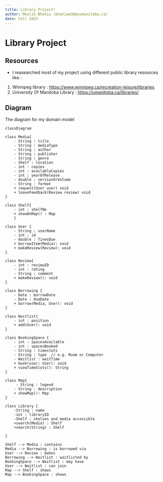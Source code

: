 ```yaml
---
title: Library Project!
author: Moulik Bhatia (bhatiam3@myumanitoba.ca)
date: Fall 2025
---
```


# Library Project

## Resources

- I reasearched most of my project using different public library resources like :

1. Winnipeg library : <https://www.winnipeg.ca/recreation-leisure/libraries>
2. University Of Manitoba Library : <https://umanitoba.ca/libraries/>

## Diagram

The diagram for my domain model

```mermaid
classDiagram

class Media{
    - String : title
    - String : mediaType
    - String : author
    - String : publisher
    - String : genre
    - Shelf : location
    - int : copies
    - int : availableCopies
    - int : yearOfRelease
    - double : versionOrVolume
    - String : format
    + request(User user) void
    + leaveFeedback(Review review) void
}

class Shelf{
    - int : shelfNo
    + showOnMap() : Map
    }

class User {
    - String : userName
    - int : id
    - double : finesDue
    + borrowItem(Media): void
    + makeReview(Review): void
}

class Review{
    - int : reviewID
    - int : rating
    - String : comment
    + makeReview(): void
}

class Borrowing {
    - Date : borrowDate
    - Date : dueDate
    + borrow(Media, User): void
}

class Waitlist{
    - int : position
    + add(User): void
}

class BookingSpace {
    - int : spacesAvailable
    - int : spacesBooked
    - String : timeslots
    - String : type  // e.g. Room or Computer
    - Waitlist : waitTime
    + book(user: User): void
    + viewTimeSlots(): String
}

class Map{
     - String : legend
    - String : description
    + showMap(): Map
}

class Library {
    -String : name
    -int : libraryID
    -Shelf : shelves and media accessible
    +search(Media) : Shelf
    +search(String) : Shelf
    
}

Shelf --> Media : contains
Media --> Borrowing : is borrowed via
User --> Review : makes
Borrowing --> Waitlist : waitlisted by
BookingSpace --> Waitlist : may have
User --> Waitlist : can join
Map --> Shelf : shows
Map --> BookingSpace : shows

```
